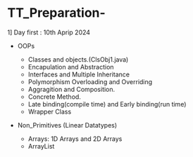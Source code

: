 # TT_Preparation-
1] Day first : 10th Aprip 2024

* OOPs
  - Classes and objects.(ClsObj1.java)
  - Encapulation and Abstraction
  - Interfaces and Multiple Inheritance
  - Polymorphism Overloading and Overriding 
  - Aggragition and Composition.
  - Concrete Method.
  - Late binding(compile time) and Early binding(run time) 
  - Wrapper Class
 
* Non_Primitives (Linear Datatypes)
  - Arrays: 1D Arrays and 2D Arrays
  - ArrayList
    
